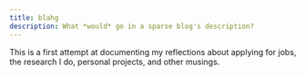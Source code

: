 ```yaml
---
title: blahg
description: What *would* go in a sparse blog's description? 
---
```

This is a first attempt at documenting my reflections about applying for jobs, the research I do, personal projects, and other musings. 
